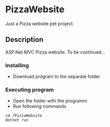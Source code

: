 # PizzaWebsite

Just a Pizza website pet project.

## Description

ASP.Net MVC Pizza website. To be continued...

### Installing

* Download program to the separate folder

### Executing program

* Open the folder with the programm
* Run following commands
```
cd /PizzaWebsite
dotnet run
```
